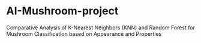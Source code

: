 # AI-Mushroom-project
Comparative Analysis of K-Nearest Neighbors (KNN) and Random Forest for Mushroom Classification based on Appearance and Properties
